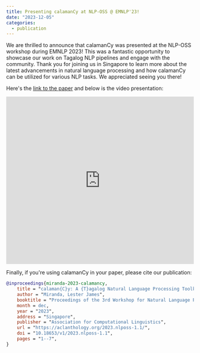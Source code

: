 ```yaml
---
title: Presenting calamanCy at NLP-OSS @ EMNLP'23!
date: "2023-12-05"
categories:
  - publication
---
```


We are thrilled to announce that calamanCy was presented at the NLP-OSS workshop during EMNLP 2023!
This was a fantastic opportunity to showcase our work on Tagalog NLP pipelines and engage with the community.
Thank you for joining us in Singapore to learn more about the latest advancements in natural language processing and how calamanCy can be utilized for various NLP tasks.
We appreciated seeing you there!

Here's the [link to the paper](https://aclanthology.org/2023.nlposs-1.1.pdf) and below is the video presentation:

<div style="text-align:center;">
  <iframe width="100%" height="450" src="https://www.youtube.com/embed/2fbzs1KbFTQ?si=Ui9FMmtlPxmxozDB" title="YouTube video player" frameborder="0" allow="accelerometer; autoplay; clipboard-write; encrypted-media; gyroscope; picture-in-picture; web-share" referrerpolicy="strict-origin-when-cross-origin" allowfullscreen></iframe>
</div>

Finally, if you're using calamanCy in your paper, please cite our publication:

```bibtex
@inproceedings{miranda-2023-calamancy,
    title = "calaman{C}y: A {T}agalog Natural Language Processing Toolkit",
    author = "Miranda, Lester James",
    booktitle = "Proceedings of the 3rd Workshop for Natural Language Processing Open Source Software (NLP-OSS 2023)",
    month = dec,
    year = "2023",
    address = "Singapore",
    publisher = "Association for Computational Linguistics",
    url = "https://aclanthology.org/2023.nlposs-1.1/",
    doi = "10.18653/v1/2023.nlposs-1.1",
    pages = "1--7",
}
```
